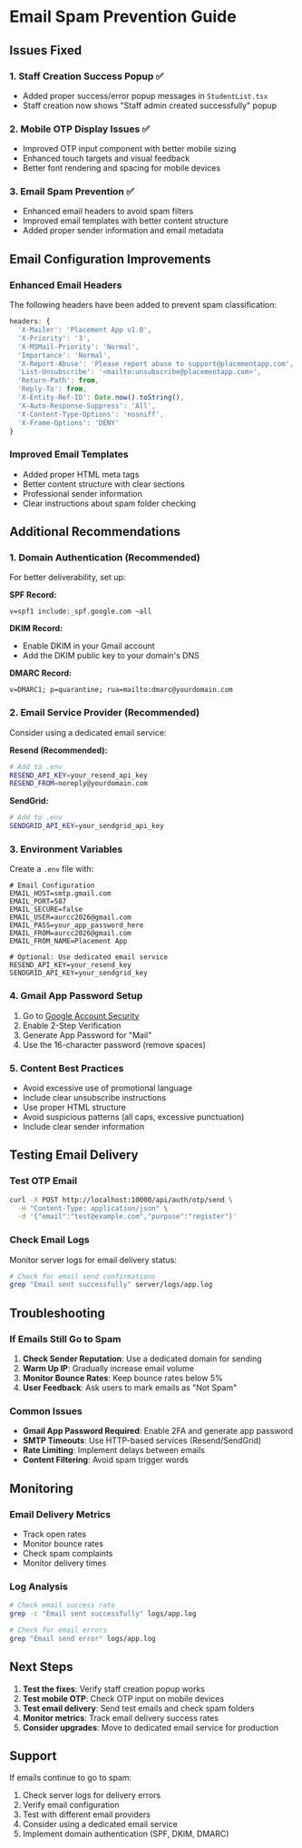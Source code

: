 # Email Spam Prevention Guide

## Issues Fixed

### 1. Staff Creation Success Popup ✅
- Added proper success/error popup messages in `StudentList.tsx`
- Staff creation now shows "Staff admin created successfully" popup

### 2. Mobile OTP Display Issues ✅
- Improved OTP input component with better mobile sizing
- Enhanced touch targets and visual feedback
- Better font rendering and spacing for mobile devices

### 3. Email Spam Prevention ✅
- Enhanced email headers to avoid spam filters
- Improved email templates with better content structure
- Added proper sender information and email metadata

## Email Configuration Improvements

### Enhanced Email Headers
The following headers have been added to prevent spam classification:

```javascript
headers: {
  'X-Mailer': 'Placement App v1.0',
  'X-Priority': '3',
  'X-MSMail-Priority': 'Normal',
  'Importance': 'Normal',
  'X-Report-Abuse': 'Please report abuse to support@placementapp.com',
  'List-Unsubscribe': '<mailto:unsubscribe@placementapp.com>',
  'Return-Path': from,
  'Reply-To': from,
  'X-Entity-Ref-ID': Date.now().toString(),
  'X-Auto-Response-Suppress': 'All',
  'X-Content-Type-Options': 'nosniff',
  'X-Frame-Options': 'DENY'
}
```

### Improved Email Templates
- Added proper HTML meta tags
- Better content structure with clear sections
- Professional sender information
- Clear instructions about spam folder checking

## Additional Recommendations

### 1. Domain Authentication (Recommended)
For better deliverability, set up:

**SPF Record:**
```
v=spf1 include:_spf.google.com ~all
```

**DKIM Record:**
- Enable DKIM in your Gmail account
- Add the DKIM public key to your domain's DNS

**DMARC Record:**
```
v=DMARC1; p=quarantine; rua=mailto:dmarc@yourdomain.com
```

### 2. Email Service Provider (Recommended)
Consider using a dedicated email service:

**Resend (Recommended):**
```bash
# Add to .env
RESEND_API_KEY=your_resend_api_key
RESEND_FROM=noreply@yourdomain.com
```

**SendGrid:**
```bash
# Add to .env
SENDGRID_API_KEY=your_sendgrid_api_key
```

### 3. Environment Variables
Create a `.env` file with:

```env
# Email Configuration
EMAIL_HOST=smtp.gmail.com
EMAIL_PORT=587
EMAIL_SECURE=false
EMAIL_USER=aurcc2026@gmail.com
EMAIL_PASS=your_app_password_here
EMAIL_FROM=aurcc2026@gmail.com
EMAIL_FROM_NAME=Placement App

# Optional: Use dedicated email service
RESEND_API_KEY=your_resend_key
SENDGRID_API_KEY=your_sendgrid_key
```

### 4. Gmail App Password Setup
1. Go to [Google Account Security](https://myaccount.google.com/security)
2. Enable 2-Step Verification
3. Generate App Password for "Mail"
4. Use the 16-character password (remove spaces)

### 5. Content Best Practices
- Avoid excessive use of promotional language
- Include clear unsubscribe instructions
- Use proper HTML structure
- Avoid suspicious patterns (all caps, excessive punctuation)
- Include clear sender information

## Testing Email Delivery

### Test OTP Email
```bash
curl -X POST http://localhost:10000/api/auth/otp/send \
  -H "Content-Type: application/json" \
  -d '{"email":"test@example.com","purpose":"register"}'
```

### Check Email Logs
Monitor server logs for email delivery status:
```bash
# Check for email send confirmations
grep "Email sent successfully" server/logs/app.log
```

## Troubleshooting

### If Emails Still Go to Spam
1. **Check Sender Reputation**: Use a dedicated domain for sending
2. **Warm Up IP**: Gradually increase email volume
3. **Monitor Bounce Rates**: Keep bounce rates below 5%
4. **User Feedback**: Ask users to mark emails as "Not Spam"

### Common Issues
- **Gmail App Password Required**: Enable 2FA and generate app password
- **SMTP Timeouts**: Use HTTP-based services (Resend/SendGrid)
- **Rate Limiting**: Implement delays between emails
- **Content Filtering**: Avoid spam trigger words

## Monitoring

### Email Delivery Metrics
- Track open rates
- Monitor bounce rates
- Check spam complaints
- Monitor delivery times

### Log Analysis
```bash
# Check email success rate
grep -c "Email sent successfully" logs/app.log

# Check for email errors
grep "Email send error" logs/app.log
```

## Next Steps

1. **Test the fixes**: Verify staff creation popup works
2. **Test mobile OTP**: Check OTP input on mobile devices
3. **Test email delivery**: Send test emails and check spam folders
4. **Monitor metrics**: Track email delivery success rates
5. **Consider upgrades**: Move to dedicated email service for production

## Support

If emails continue to go to spam:
1. Check server logs for delivery errors
2. Verify email configuration
3. Test with different email providers
4. Consider using a dedicated email service
5. Implement domain authentication (SPF, DKIM, DMARC)
